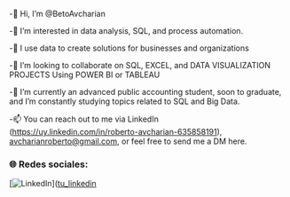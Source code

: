 -👋 Hi, I’m @BetoAvcharian

-👀 I’m interested in data analysis, SQL, and process automation.

-🎈 I use data to create solutions for businesses and organizations

-🤝 I’m looking to collaborate on SQL, EXCEL, and DATA VISUALIZATION PROJECTS Using POWER BI or TABLEAU

-🌱 I’m currently an advanced public accounting student, soon to graduate, and I’m constantly studying topics related to SQL and Big Data.

-📫 You can reach out to me via LinkedIn (https://uy.linkedin.com/in/roberto-avcharian-635858191), avcharianroberto@gmail.com, or feel free to send me a DM here.

### 🌐 Redes sociales:
[![LinkedIn](https://img.shields.io/badge/-LinkedIn-blue)]([tu_linkedin](https://uy.linkedin.com/in/roberto-avcharian-635858191) 

